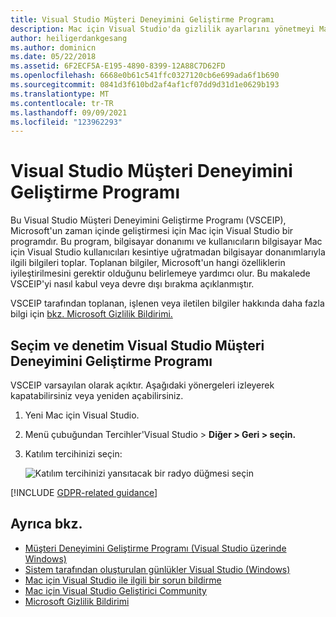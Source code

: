 ```yaml
---
title: Visual Studio Müşteri Deneyimini Geliştirme Programı
description: Mac için Visual Studio'da gizlilik ayarlarını yönetmeyi Mac için Visual Studio.
author: heiligerdankgesang
ms.author: dominicn
ms.date: 05/22/2018
ms.assetid: 6F2ECF5A-E195-4890-8399-12A88C7D62FD
ms.openlocfilehash: 6668e0b61c541ffc0327120cb6e699ada6f1b690
ms.sourcegitcommit: 0841d3f610bd2af4af1cf07dd9d31d1e0629b193
ms.translationtype: MT
ms.contentlocale: tr-TR
ms.lasthandoff: 09/09/2021
ms.locfileid: "123962293"
---
```

# <a name="visual-studio-customer-experience-improvement-program"></a>Visual Studio Müşteri Deneyimini Geliştirme Programı

Bu Visual Studio Müşteri Deneyimini Geliştirme Programı (VSCEIP), Microsoft'un zaman içinde geliştirmesi için Mac için Visual Studio bir programdır. Bu program, bilgisayar donanımı ve kullanıcıların bilgisayar Mac için Visual Studio kullanıcıları kesintiye uğratmadan bilgisayar donanımlarıyla ilgili bilgileri toplar. Toplanan bilgiler, Microsoft'un hangi özelliklerin iyileştirilmesini gerektir olduğunu belirlemeye yardımcı olur. Bu makalede VSCEIP'yi nasıl kabul veya devre dışı bırakma açıklanmıştır.

VSCEIP tarafından toplanan, işlenen veya iletilen bilgiler hakkında daha fazla bilgi için [bkz. Microsoft Gizlilik Bildirimi.](https://privacy.microsoft.com/privacystatement)

## <a name="choice-and-control-over-the-visual-studio-customer-experience-improvement-program"></a>Seçim ve denetim Visual Studio Müşteri Deneyimini Geliştirme Programı

VSCEIP varsayılan olarak açıktır. Aşağıdaki yönergeleri izleyerek kapatabilirsiniz veya yeniden açabilirsiniz.

1. Yeni Mac için Visual Studio.

1. Menü çubuğundan Tercihler'Visual Studio > **Diğer > Geri > seçin.**

1. Katılım tercihinizi seçin:

    ![Katılım tercihinizi yansıtacak bir radyo düğmesi seçin](media/visual-studio-experience-improvement-program-image1.png)

[!INCLUDE [GDPR-related guidance](../../docs/misc/includes/gdpr-hybrid-note.md)]

## <a name="see-also"></a>Ayrıca bkz.

* [Müşteri Deneyimini Geliştirme Programı (Visual Studio üzerinde Windows)](/visualstudio/ide/visual-studio-experience-improvement-program)
* [Sistem tarafından oluşturulan günlükler Visual Studio (Windows)](/visualstudio/ide/diagnostic-data-collection)
* [Mac için Visual Studio ile ilgili bir sorun bildirme](report-a-problem.md)
* [Mac için Visual Studio Geliştirici Community](https://aka.ms/feedback/vsm-home)
* [Microsoft Gizlilik Bildirimi](https://privacy.microsoft.com/privacystatement)
